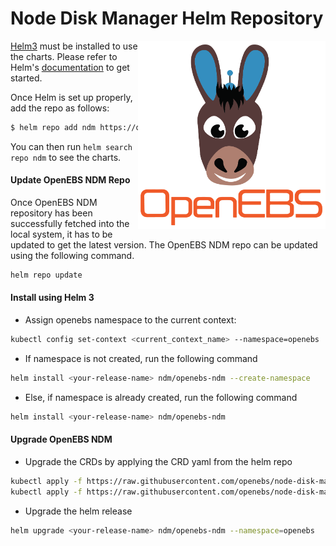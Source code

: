# Node Disk Manager Helm Repository

<img width="300" align="right" alt="OpenEBS Logo" src="https://raw.githubusercontent.com/cncf/artwork/master/projects/openebs/stacked/color/openebs-stacked-color.png" xmlns="http://www.w3.org/1999/html">

[Helm3](https://helm.sh) must be installed to use the charts.
Please refer to Helm's [documentation](https://helm.sh/docs/) to get started.

Once Helm is set up properly, add the repo as follows:

```bash
$ helm repo add ndm https://openebs-archive.github.io/node-disk-manager
```

You can then run `helm search repo ndm` to see the charts.

#### Update OpenEBS NDM Repo

Once OpenEBS NDM repository has been successfully fetched into the local system, it has to be updated to get the latest version. The OpenEBS NDM repo can be updated using the following command.

```bash
helm repo update
```

#### Install using Helm 3

- Assign openebs namespace to the current context:
```bash
kubectl config set-context <current_context_name> --namespace=openebs
```

- If namespace is not created, run the following command
```bash
helm install <your-release-name> ndm/openebs-ndm --create-namespace
```
- Else, if namespace is already created, run the following command
```bash
helm install <your-release-name> ndm/openebs-ndm
```

#### Upgrade OpenEBS NDM

- Upgrade the CRDs by applying the CRD yaml from the helm repo 
```bash
kubectl apply -f https://raw.githubusercontent.com/openebs/node-disk-manager/master/deploy/helm/charts/crds/blockdevice.yaml
kubectl apply -f https://raw.githubusercontent.com/openebs/node-disk-manager/master/deploy/helm/charts/crds/blockdeviceclaim.yaml
```

- Upgrade the helm release
```bash
helm upgrade <your-release-name> ndm/openebs-ndm --namespace=openebs
```

